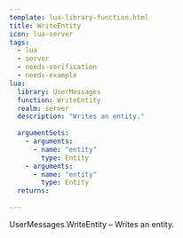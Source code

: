 ```yaml
---
template: lua-library-function.html
title: WriteEntity
icon: lua-server
tags:
  - lua
  - server
  - needs-verification
  - needs-example
lua:
  library: UserMessages
  function: WriteEntity
  realm: server
  description: "Writes an entity."
  
  argumentSets:
    - arguments:
      - name: "entity"
        type: Entity
    - arguments:
      - name: "entity"
        type: Entity
  returns:
    
---
```


<div class="lua__search__keywords">
UserMessages.WriteEntity &#x2013; Writes an entity.
</div>

